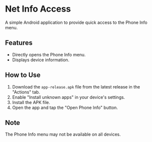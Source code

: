 # Net Info Access

A simple Android application to provide quick access to the Phone Info menu.

## Features

-   Directly opens the Phone Info menu.
-   Displays device information.

## How to Use

1.  Download the `app-release.apk` file from the latest release in the "Actions" tab.
2.  Enable "Install unknown apps" in your device's settings.
3.  Install the APK file.
4.  Open the app and tap the "Open Phone Info" button.

## Note

The Phone Info menu may not be available on all devices.
